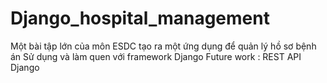 # Django_hospital_management
Một bài tập lớn của môn ESDC tạo ra một ứng dụng để quản lý hồ sơ bệnh án 
Sử dụng và làm quen với framework Django
Future work : REST API Django
